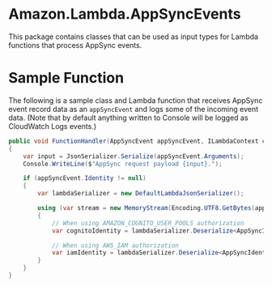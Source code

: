 # Amazon.Lambda.AppSyncEvents

This package contains classes that can be used as input types for Lambda functions that process AppSync events.

# Sample Function

The following is a sample class and Lambda function that receives AppSync event record data as an `appSyncEvent` and logs some of the incoming event data. (Note that by default anything written to Console will be logged as CloudWatch Logs events.)

```csharp
public void FunctionHandler(AppSyncEvent appSyncEvent, ILambdaContext context)
{
    var input = JsonSerializer.Serialize(appSyncEvent.Arguments);
    Console.WriteLine($"AppSync request payload {input}.");

    if (appSyncEvent.Identity != null)
    {
        var lambdaSerializer = new DefaultLambdaJsonSerializer();

        using (var stream = new MemoryStream(Encoding.UTF8.GetBytes(appSyncEvent.Identity.ToString()!)))
        {
            // When using AMAZON_COGNITO_USER_POOLS authorization
            var cognitoIdentity = lambdaSerializer.Deserialize<AppSyncIdentityCognito>(stream);

            // When using AWS_IAM authorization
            var iamIdentity = lambdaSerializer.Deserialize<AppSyncIdentityIAM>(stream);
        }
    }
}
```
